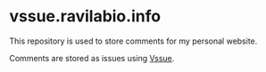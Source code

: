 # vssue.ravilabio.info

This repository is used to store comments for my personal website.

Comments are stored as issues using [Vssue](https://vssue.js.org/).
